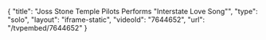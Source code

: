 {
    "title": "Joss Stone Temple Pilots Performs \"Interstate Love Song\"",
    "type": "solo",
    "layout": "iframe-static",
    "videoId": "7644652",
    "url": "\/tvpembed\/7644652"
}